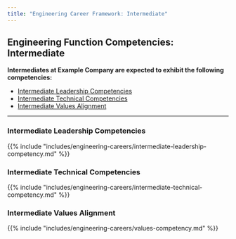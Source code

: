 ```yaml
---
title: "Engineering Career Framework: Intermediate"
---
```


## Engineering Function Competencies: Intermediate

**Intermediates at Example Company are expected to exhibit the following competencies:**

- [Intermediate Leadership Competencies](#intermediate-leadership-competencies)
- [Intermediate Technical Competencies](#intermediate-technical-competencies)
- [Intermediate Values Alignment](#intermediate-values-alignment)

---

### Intermediate Leadership Competencies

{{% include "includes/engineering-careers/intermediate-leadership-competency.md" %}}
  
### Intermediate Technical Competencies

{{% include "includes/engineering-careers/intermediate-technical-competency.md" %}}

### Intermediate Values Alignment

{{% include "includes/engineering-careers/values-competency.md" %}}
